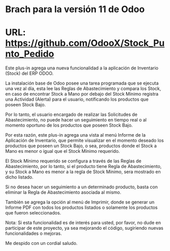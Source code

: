 # Brach para la versión 11 de Odoo
# URL: https://github.com/OdooX/Stock_Punto_Pedido

Este plus-in agrega una nueva funcionalidad a la aplicación de Inventario (Stock) del ERP ODOO.

La instalación base de Odoo posee una tarea programada que se ejecuta una vez al día, esta lee las Reglas de Abastecimiento y compara los Stock, en caso de encontrar Stock a Mano por debajo del Stock Mínimo registra una Actividad (Alerta) para el usuario, notificando los productos que poseen Stock Bajo.

Por lo tanto, el usuario encargado de realizar las Solicitudes de Abastecimiento, no puede hacer un seguimiento en tiempo real o al momento oportuno de los productos que poseen Stock Bajo.

Por esta razón, este plus-in agrega una vista al menú Informe de la Aplicación de Inventario, que permite visualizar en el momento deseado los productos que poseen un Stock Bajo, o sea, productos donde el Stock a Mano es menor o igual que el Stock Mínimo requerido.

El Stock Mínimo requerido se configura a través de las Reglas de Abastecimiento, por lo tanto, si el producto tiene Regla de Abastecimiento, y su Stock a Mano es menor a la regla de Stock Mínimo, sera mostrado en dicho listado.

Si no desea hacer un seguimiento a un determinado producto, basta con eliminar la Regla de Abastecimiento asociada al mismo.

También se agrega la opción al menú de Imprimir, donde se generar un Informe PDF con todos los productos listados o solamente los productos que fueron seleccionados.

Nota: Si esta funcionalidad es de interés para usted, por favor, no dude en participar de este proyecto, ya sea mejorando el código, sugiriendo nuevas funcionalidades o mejoras.

Me despido con un cordial saludo.